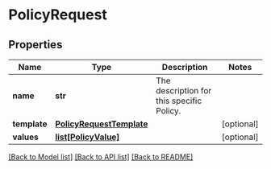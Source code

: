 # PolicyRequest

## Properties
Name | Type | Description | Notes
------------ | ------------- | ------------- | -------------
**name** | **str** | The description for this specific Policy. | 
**template** | [**PolicyRequestTemplate**](PolicyRequestTemplate.md) |  | [optional] 
**values** | [**list[PolicyValue]**](PolicyValue.md) |  | [optional] 

[[Back to Model list]](../README.md#documentation-for-models) [[Back to API list]](../README.md#documentation-for-api-endpoints) [[Back to README]](../README.md)

